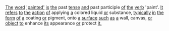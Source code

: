 [The](./the.md) [word](./word.md) ['painted'](./painted.md) [is](./is.md) [the](./the.md) past [tense](./tense.md) [and](./and.md) past participle [of](./of.md) [the](./the.md) [verb](./verb.md) 'paint'. [It](./it.md) [refers](./refers.md) [to](./to.md) [the](./the.md) [action](./action.md) [of](./of.md) applying [a](./a.md) colored liquid [or](./or.md) substance, [typically](./typically.md) [in](./in.md) [the](./the.md) [form](./form.md) [of](./of.md) [a](./a.md) coating [or](./or.md) pigment, onto [a](./a.md) [surface](./surface.md) [such](./such.md) [as](./as.md) [a](./a.md) wall, canvas, [or](./or.md) [object](./object.md) [to](./to.md) enhance [its](./its.md) appearance [or](./or.md) protect [it.](./it.md)